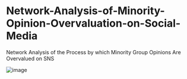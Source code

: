 # Network-Analysis-of-Minority-Opinion-Overvaluation-on-Social-Media
Network Analysis of the Process by which Minority Group Opinions Are Overvalued on SNS


![image](https://github.com/user-attachments/assets/6e88ebf7-ce85-40c3-93c1-698b4586ed56)

